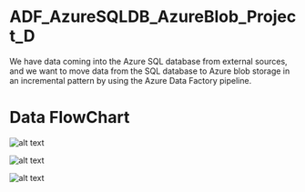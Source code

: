 # ADF_AzureSQLDB_AzureBlob_Project_D

We have data coming into the Azure SQL database from external sources, and we want to move data from the SQL database to Azure blob storage in an incremental pattern by using the Azure Data Factory pipeline.

# Data FlowChart

![alt text](https://github.com/DataNaija/ADF_AzureSQLDB_Incremental_AzureBlob_Project_D/blob/main/lb9_0.png)

![alt text](https://github.com/DataNaija/ADF_AzureSQLDB_Incremental_AzureBlob_Project_D/blob/main/lb9_1.png)

![alt text](https://github.com/DataNaija/ADF_AzureSQLDB_Incremental_AzureBlob_Project_D/blob/main/lb9_2.png)
